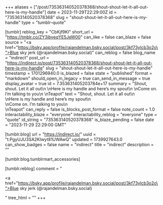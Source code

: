 +++
aliases = ["/post/735363140520378368/shout-shout-let-it-all-out-here-is-my-handle"]
date = 2023-11-29T22:29:00Z
id = "735363140520378368"
slug = "shout-shout-let-it-all-out-here-is-my-handle"
type = "tumblr-quote"

[tumblr]
reblog_key = "CbKjf9Kl"
short_url = "https://tmblr.co/ZY3jbyeqYE5JeW00"
can_like = false
can_blaze = false
source = "<a href=\"https://bsky.app/profile/rajandelman.bsky.social/post/3kf73ylcb3o2o\">Blue sky jerk (@rajandelman.bsky.social)</a>"
can_reblog = false
blog_name = "indirect"
post_url = "https://indirect.io/post/735363140520378368/shout-shout-let-it-all-out-here-is-my-handle"
slug = "shout-shout-let-it-all-out-here-is-my-handle"
timestamp = 1701296940.0
is_blazed = false
state = "published"
format = "markdown"
should_open_in_legacy = true
can_send_in_message = true
display_avatar = true
id = 7.353631405203784e+17
summary = "Shout, shout. Let it all out\n \nHere is my handle and here’s my spout\n \nCome on. I’m talking to you\n \nTeapot"
text = "Shout, shout. Let it all out\n<br/>\nHere is my handle and here&rsquo;s my spout\n<br/>\nCome on. I&rsquo;m talking to you\n<br/>\nTeapot"
can_reply = false
is_blocks_post_format = false
note_count = 1.0
interactability_blaze = "everyone"
interactability_reblog = "everyone"
type = "quote"
id_string = "735363140520378368"
is_blaze_pending = false
date = "2023-11-29 22:29:00 GMT"

[tumblr.blog]
url = "https://indirect.io/"
uuid = "t:PgyUJU3SA2Klwyt81UWAwQ"
updated = 1739927643.0
can_show_badges = false
name = "indirect"
title = "indirect"
description = ""

[tumblr.blog.tumblrmart_accessories]

[tumblr.reblog]
comment = "<p><a href=\"https://bsky.app/profile/rajandelman.bsky.social/post/3kf73ylcb3o2o\">Blue sky jerk (@rajandelman.bsky.social)</a></p>"
tree_html = ""
+++
